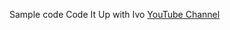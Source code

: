 Sample code Code It Up with Ivo <a href="https://www.youtube.com/channel/UCP5Ons7fK3yKhX6lhc9XcfQ" target="_blank">YouTube Channel</a>